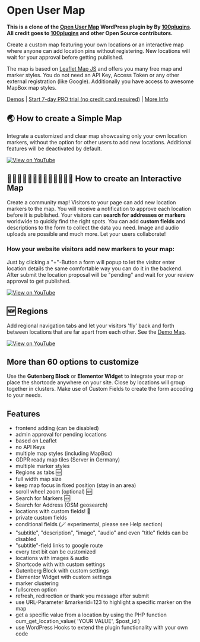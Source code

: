 # Open User Map

**This is a clone of the [Open User Map](https://wordpress.org/plugins/open-user-map/) WordPress plugin by By [100plugins](https://www.open-user-map.com/). All credit goes to [100plugins](https://profiles.wordpress.org/100plugins/) and other Open Source contributors.**

Create a custom map featuring your own locations or an interactive map where anyone can add location pins without registering. New locations will wait for your approval before getting published. 

The map is based on [Leaflet Map JS](https://leafletjs.com/?target=_blank) and offers you many free map and marker styles. You do not need an API Key, Access Token or any other external registration (like Google). Additionally you have access to awesome MapBox map styles. 

[Demos](https://www.open-user-map.com/demo/?target=_blank) | [Start 7-day PRO trial (no credit card required)](https://checkout.freemius.com/mode/dialog/plugin/9083/plan/16065/?trial=free&target=_blank) | [More Info](https://www.open-user-map.com/?target=_blank)


## 🌏 How to create a Simple Map

Integrate a customized and clear map showcasing only your own location markers, without the option for other users to add new locations. Additional features will be deactivated by default.

[![View on YouTube](https://img.youtube.com/vi/7nPKNg7f0Qs/0.jpg)](https://www.youtube.com/watch?v=7nPKNg7f0Qs)

## 👩🏾‍🚀🤵👩🏻‍🎤👩🏽‍🌾👩🏿‍💻 How to create an Interactive Map

Create a community map! Visitors to your page can add new location markers to the map. You will receive a notification to approve each location before it is published. Your visitors can **search for addresses or markers** worldwide to quickly find the right spots. You can add **custom fields** and descriptions to the form to collect the data you need. Image and audio uploads are possible and much more. Let your users collaborate!

### How your website visitors add new markers to your map:

Just by clicking a "+"-Button a form will popup to let the visitor enter location details the same comfortable way you can do it in the backend. After submit the location proposal will be "pending" and wait for your review approval to get published.

[![View on YouTube](https://img.youtube.com/vi/7v605z1FT2c/0.jpg)](https://www.youtube.com/watch?v=7v605z1FT2c)

## 🆕 Regions

Add regional navigation tabs and let your visitors 'fly' back and forth between locations that are far apart from each other. See the [Demo Map](https://www.open-user-map.com/demo/?target=_blank).

[![View on YouTube](https://img.youtube.com/vi/Y_Fp_FeoBw0/0.jpg)](https://www.youtube.com/watch?v=Y_Fp_FeoBw0)

## More than 60 options to customize

Use the **Gutenberg Block** or **Elementor Widget** to integrate your map or place the shortcode anywhere on your site. Close by locations will group together in clusters. Make use of Custom Fields to create the form accoding to your needs.


## Features

- frontend adding (can be disabled)
- admin approval for pending locations
- based on Leaflet
- no API Keys
- multiple map styles (including MapBox)
- GDPR ready map tiles (Server in Germany)
- multiple marker styles
- Regions as tabs 🆕
- full width map size
- keep map focus in fixed position (stay in an area)
- scroll wheel zoom (optional) 🆕
- Search for Markers 🆕
- Search for Address (OSM geosearch)
- locations with custom fields! 🥳
- private custom fields
- conditional fields (🪄 experimental, please see Help section)
- "subtitle", "description", "image", "audio" and even "title" fields can be disabled
- "subtitle"-field links to google route
- every text bit can be customized
- locations with images & audio
- Shortcode with with custom settings
- Gutenberg Block with custom settings
- Elementor Widget with custom settings
- marker clustering
- fullscreen option
- refresh, redirection or thank you message after submit
- use URL-Parameter &markerid=123 to highlight a specific marker on the map
- get a specific value from a location by using the PHP function oum_get_location_value( 'YOUR VALUE', $post_id )
- use WordPress Hooks to extend the plugin functionality with your own code


